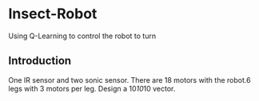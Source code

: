 # Insect-Robot
 Using Q-Learning to control the robot to turn

## Introduction
 One IR sensor and two sonic sensor.
 There are 18 motors with the robot.6 legs with 3 motors per leg.
 Design a 10*10*10 vector. 

